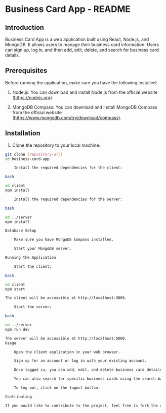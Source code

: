 # Business Card App - README

## Introduction

Business Card App is a web application built using React, Node.js, and MongoDB. It allows users to manage their business card information. Users can sign up, log in, and then add, edit, delete, and search for business card details.

## Prerequisites

Before running the application, make sure you have the following installed:

1. Node.js: You can download and install Node.js from the official website (https://nodejs.org).

2. MongoDB Compass: You can download and install MongoDB Compass from the official website (https://www.mongodb.com/try/download/compass).

## Installation

1. Clone the repository to your local machine:

```bash
git clone [repository-url]
cd business-card-app

    Install the required dependencies for the client:

bash

cd client
npm install

    Install the required dependencies for the server:

bash

cd ../server
npm install

Database Setup

    Make sure you have MongoDB Compass installed.

    Start your MongoDB server.

Running the Application

    Start the client:

bash

cd client
npm start

The client will be accessible at http://localhost:3000.

    Start the server:

bash

cd ../server
npm run dev

The server will be accessible at http://localhost:5000.
Usage

    Open the client application in your web browser.

    Sign up for an account or log in with your existing account.

    Once logged in, you can add, edit, and delete business card details.

    You can also search for specific business cards using the search bar.

    To log out, click on the logout button.

Contributing

If you would like to contribute to the project, feel free to fork the repository and make your changes. Once you're done, create a pull request, and we will review your changes.
